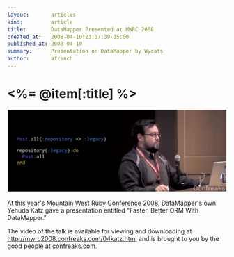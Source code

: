 ```yaml
---
layout:       articles
kind:         article
title:        DataMapper Presented at MWRC 2008
created_at:   2008-04-10T23:07:39-05:00
published_at: 2008-04-10
summary:      Presentation on DataMapper by Wycats
author:       afrench
---
```


<%= @item[:title] %>
================

<a href="http://mwrc2008.confreaks.com/04katz.html" style="border:10px; color:#FFF; text-decoration:none;">
<img src="/images/wykatz_at_mwrc2008.png" title="Yehuda Katz' presentation entitled 'Faster, Better ORM With DataMapper"/></a>

At this year's [Mountain West Ruby Conference 2008](http://mtnwestrubyconf.org/2008/),
DataMapper's own Yehuda Katz gave a presentation entitled "Faster, Better ORM
With DataMapper."

The video of the talk is available for viewing and downloading at
<http://mwrc2008.confreaks.com/04katz.html> and is brought to you by the
good people at [confreaks.com](http://confreaks.net/).
